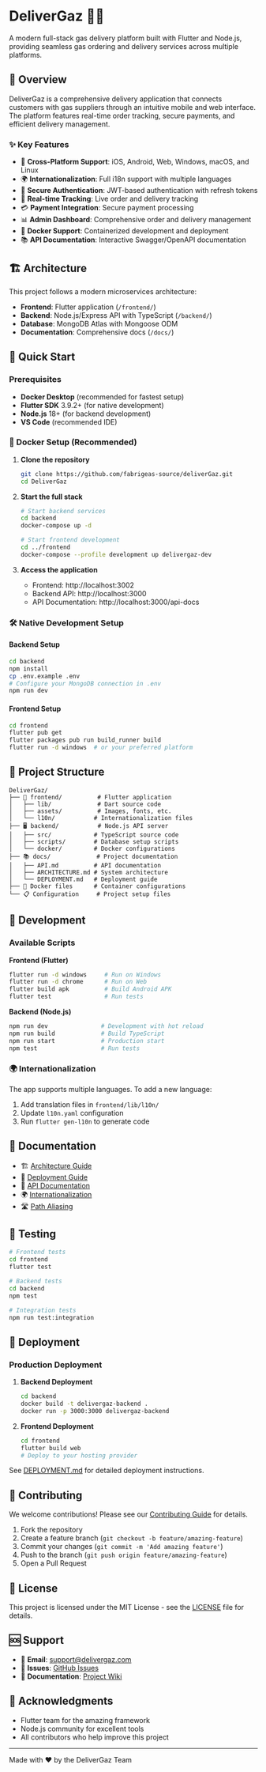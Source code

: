 # DeliverGaz 🚚⛽

A modern full-stack gas delivery platform built with Flutter and Node.js, providing seamless gas ordering and delivery services across multiple platforms.

## 🌟 Overview

DeliverGaz is a comprehensive delivery application that connects customers with gas suppliers through an intuitive mobile and web interface. The platform features real-time order tracking, secure payments, and efficient delivery management.

### ✨ Key Features

- 📱 **Cross-Platform Support**: iOS, Android, Web, Windows, macOS, and Linux
- 🌍 **Internationalization**: Full i18n support with multiple languages
- 🔐 **Secure Authentication**: JWT-based authentication with refresh tokens
- 📍 **Real-time Tracking**: Live order and delivery tracking
- 💳 **Payment Integration**: Secure payment processing
- 📊 **Admin Dashboard**: Comprehensive order and delivery management
- 🐳 **Docker Support**: Containerized development and deployment
- 📚 **API Documentation**: Interactive Swagger/OpenAPI documentation

## 🏗️ Architecture

This project follows a modern microservices architecture:

- **Frontend**: Flutter application (`/frontend/`)
- **Backend**: Node.js/Express API with TypeScript (`/backend/`)
- **Database**: MongoDB Atlas with Mongoose ODM
- **Documentation**: Comprehensive docs (`/docs/`)

## 🚀 Quick Start

### Prerequisites

- **Docker Desktop** (recommended for fastest setup)
- **Flutter SDK** 3.9.2+ (for native development)
- **Node.js** 18+ (for backend development)
- **VS Code** (recommended IDE)

### 🐳 Docker Setup (Recommended)

1. **Clone the repository**
   ```bash
   git clone https://github.com/fabrigeas-source/deliverGaz.git
   cd DeliverGaz
   ```

2. **Start the full stack**
   ```bash
   # Start backend services
   cd backend
   docker-compose up -d

   # Start frontend development
   cd ../frontend
   docker-compose --profile development up delivergaz-dev
   ```

3. **Access the application**
   - Frontend: http://localhost:3002
   - Backend API: http://localhost:3000
   - API Documentation: http://localhost:3000/api-docs

### 🛠️ Native Development Setup

#### Backend Setup
```bash
cd backend
npm install
cp .env.example .env
# Configure your MongoDB connection in .env
npm run dev
```

#### Frontend Setup
```bash
cd frontend
flutter pub get
flutter packages pub run build_runner build
flutter run -d windows  # or your preferred platform
```

## 📁 Project Structure

```
DeliverGaz/
├── 📱 frontend/          # Flutter application
│   ├── lib/             # Dart source code
│   ├── assets/          # Images, fonts, etc.
│   └── l10n/           # Internationalization files
├── 🖥️ backend/           # Node.js API server
│   ├── src/            # TypeScript source code
│   ├── scripts/        # Database setup scripts
│   └── docker/         # Docker configurations
├── 📚 docs/             # Project documentation
│   ├── API.md          # API documentation
│   ├── ARCHITECTURE.md # System architecture
│   └── DEPLOYMENT.md   # Deployment guide
├── 🐳 Docker files      # Container configurations
└── 📋 Configuration     # Project setup files
```

## 🔧 Development

### Available Scripts

**Frontend (Flutter)**
```bash
flutter run -d windows     # Run on Windows
flutter run -d chrome      # Run on Web
flutter build apk          # Build Android APK
flutter test               # Run tests
```

**Backend (Node.js)**
```bash
npm run dev               # Development with hot reload
npm run build             # Build TypeScript
npm run start             # Production start
npm test                  # Run tests
```

### 🌍 Internationalization

The app supports multiple languages. To add a new language:

1. Add translation files in `frontend/lib/l10n/`
2. Update `l10n.yaml` configuration
3. Run `flutter gen-l10n` to generate code

## 📖 Documentation

- 🏗️ [Architecture Guide](docs/ARCHITECTURE.md)
- 🚀 [Deployment Guide](docs/DEPLOYMENT.md)
- 📡 [API Documentation](docs/API.md)
- 🌍 [Internationalization](INTERNATIONALIZATION.md)
- 🛣️ [Path Aliasing](PATH_ALIASING.md)

## 🧪 Testing

```bash
# Frontend tests
cd frontend
flutter test

# Backend tests
cd backend
npm test

# Integration tests
npm run test:integration
```

## 🚢 Deployment

### Production Deployment

1. **Backend Deployment**
   ```bash
   cd backend
   docker build -t delivergaz-backend .
   docker run -p 3000:3000 delivergaz-backend
   ```

2. **Frontend Deployment**
   ```bash
   cd frontend
   flutter build web
   # Deploy to your hosting provider
   ```

See [DEPLOYMENT.md](docs/DEPLOYMENT.md) for detailed deployment instructions.

## 🤝 Contributing

We welcome contributions! Please see our [Contributing Guide](CONTRIBUTING.md) for details.

1. Fork the repository
2. Create a feature branch (`git checkout -b feature/amazing-feature`)
3. Commit your changes (`git commit -m 'Add amazing feature'`)
4. Push to the branch (`git push origin feature/amazing-feature`)
5. Open a Pull Request

## 📄 License

This project is licensed under the MIT License - see the [LICENSE](LICENSE) file for details.

## 🆘 Support

- 📧 **Email**: support@delivergaz.com
- 🐛 **Issues**: [GitHub Issues](https://github.com/fabrigeas-source/deliverGaz/issues)
- 📖 **Documentation**: [Project Wiki](https://github.com/fabrigeas-source/deliverGaz/wiki)

## 🙏 Acknowledgments

- Flutter team for the amazing framework
- Node.js community for excellent tools
- All contributors who help improve this project

---

Made with ❤️ by the DeliverGaz Team
